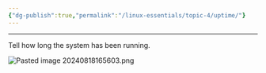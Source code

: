 ```yaml
---
{"dg-publish":true,"permalink":"/linux-essentials/topic-4/uptime/"}
---
```


---
Tell how long the system has been running.

![Pasted image 20240818165603.png](/img/user/Linux%20Essentials/Topic%204/Topic4%20reference%20images/Pasted%20image%2020240818165603.png)
